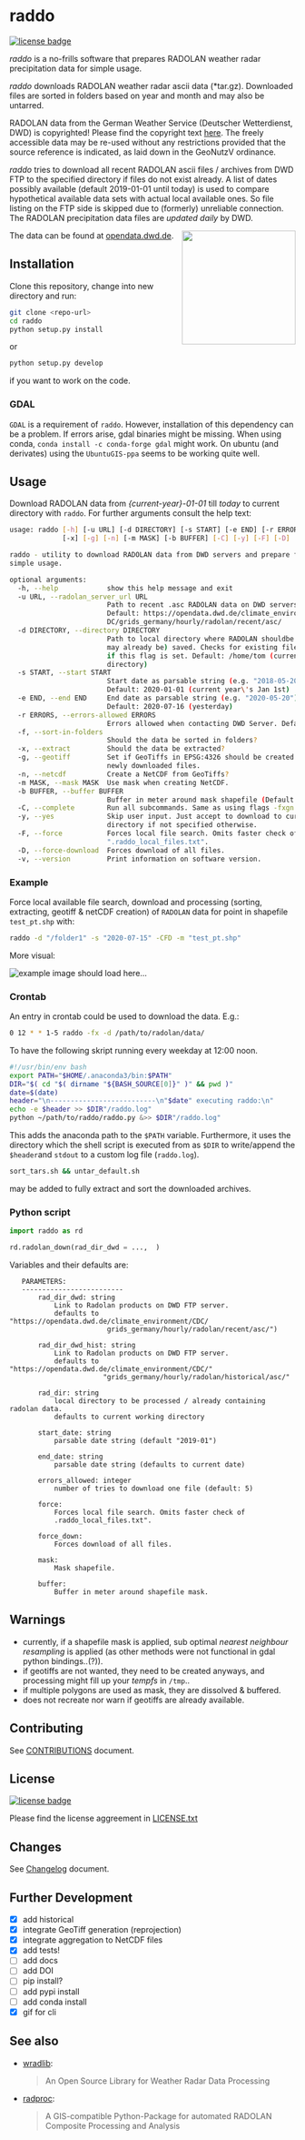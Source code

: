 # raddo

[![license badge](https://img.shields.io/badge/license-GNU_GPLv3-blue)](LICENSE.txt)


*raddo* is a no-frills software that prepares RADOLAN weather radar precipitation data for simple usage.

*raddo* downloads RADOLAN weather radar ascii data (*tar.gz). Downloaded files are sorted in folders based on year and month and may also be untarred.

RADOLAN data from the German Weather Service (Deutscher Wetterdienst, DWD) is copyrighted! Please find the copyright text [here](https://opendata.dwd.de/climate_environment/CDC/Terms_of_use.pdf).
The freely accessible data may be re-used without any restrictions provided that the source reference is indicated, as laid down in the GeoNutzV ordinance.

*raddo* tries to download all recent RADOLAN ascii files / archives from DWD FTP to the specified directory if files do not exist already. A list of dates possibly available (default 2019-01-01 until today) is used to compare hypothetical available data sets with actual local available ones. So file listing on the FTP side is skipped due to (formerly) unreliable connection.
The RADOLAN precipitation data files are *updated daily* by DWD.

<img align="right" src="dwd_logo.png" width="200">

The data can be found at [opendata.dwd.de](https://opendata.dwd.de/climate_environment/CDC/grids_germany/hourly/radolan/recent/asc/ "https://opendata.dwd.de/climate_environment/CDC/grids_germany/hourly/radolan/recent/asc/").


## Installation

Clone this repository, change into new directory and run:

``` sh
git clone <repo-url>
cd raddo
python setup.py install
```

or
``` sh
python setup.py develop
```
if you want to work on the code.

### GDAL

`GDAL` is a requirement of `raddo`. However, installation of this dependency can be a problem. If errors arise, gdal binaries might be missing. When using conda, `conda install -c conda-forge gdal` might work. On ubuntu (and derivates) using the `UbuntuGIS-ppa` seems to be working quite well.

## Usage

Download RADOLAN data from *{current-year}-01-01* till *today* to current directory with `raddo`. For further arguments consult the help text:


``` sh
usage: raddo [-h] [-u URL] [-d DIRECTORY] [-s START] [-e END] [-r ERRORS] [-f]
             [-x] [-g] [-n] [-m MASK] [-b BUFFER] [-C] [-y] [-F] [-D] [-v]

raddo - utility to download RADOLAN data from DWD servers and prepare for
simple usage.

optional arguments:
  -h, --help            show this help message and exit
  -u URL, --radolan_server_url URL
                        Path to recent .asc RADOLAN data on DWD servers.
                        Default: https://opendata.dwd.de/climate_environment/C
                        DC/grids_germany/hourly/radolan/recent/asc/
  -d DIRECTORY, --directory DIRECTORY
                        Path to local directory where RADOLAN shouldbe (and
                        may already be) saved. Checks for existing files only
                        if this flag is set. Default: /home/tom (current
                        directory)
  -s START, --start START
                        Start date as parsable string (e.g. "2018-05-20").
                        Default: 2020-01-01 (current year\'s Jan 1st)
  -e END, --end END     End date as parsable string (e.g. "2020-05-20").
                        Default: 2020-07-16 (yesterday)
  -r ERRORS, --errors-allowed ERRORS
                        Errors allowed when contacting DWD Server. Default: 5
  -f, --sort-in-folders
                        Should the data be sorted in folders?
  -x, --extract         Should the data be extracted?
  -g, --geotiff         Set if GeoTiffs in EPSG:4326 should be created for
                        newly downloaded files.
  -n, --netcdf          Create a NetCDF from GeoTiffs?
  -m MASK, --mask MASK  Use mask when creating NetCDF.
  -b BUFFER, --buffer BUFFER
                        Buffer in meter around mask shapefile (Default 1400m).
  -C, --complete        Run all subcommands. Same as using flags -fxgn.
  -y, --yes             Skip user input. Just accept to download to current
                        directory if not specified otherwise.
  -F, --force           Forces local file search. Omits faster check of
                        ".raddo_local_files.txt".
  -D, --force-download  Forces download of all files.
  -v, --version         Print information on software version.

```
### Example

Force local available file search, download and processing (sorting, extracting, geotiff & netCDF creation) of `RADOLAN` data for point in shapefile `test_pt.shp` with:
``` sh
raddo -d "/folder1" -s "2020-07-15" -CFD -m "test_pt.shp"
```

More visual:

![example image should load here...](raddo.gif "Terminal prompt")


### Crontab ###

An entry in crontab could be used to download the data. E.g.:

``` bash
0 12 * * 1-5 raddo -fx -d /path/to/radolan/data/
```

To have the following skript running every weekday at 12:00 noon.

``` sh
#!/usr/bin/env bash
export PATH="$HOME/.anaconda3/bin:$PATH"
DIR="$( cd "$( dirname "${BASH_SOURCE[0]}" )" && pwd )"
date=$(date)
header="\n--------------------------\n"$date" executing raddo:\n"
echo -e $header >> $DIR"/raddo.log"
python ~/path/to/raddo/raddo.py &>> $DIR"/raddo.log"
```

This adds the anaconda path to the `$PATH` variable. Furthermore, it uses the
directory which the shell script is executed from as `$DIR` to write/append the
`$header`and `stdout` to a custom log file (`raddo.log`).

``` sh
sort_tars.sh && untar_default.sh
```
may be added to fully extract and sort the downloaded archives.


### Python script

``` python
import raddo as rd

rd.radolan_down(rad_dir_dwd = ...,  )
```

 Variables and their defaults are:

 ```
    PARAMETERS:
    -------------------------
        rad_dir_dwd: string
            Link to Radolan products on DWD FTP server.
            defaults to "https://opendata.dwd.de/climate_environment/CDC/
                         grids_germany/hourly/radolan/recent/asc/")

        rad_dir_dwd_hist: string
            Link to Radolan products on DWD FTP server.
            defaults to "https://opendata.dwd.de/climate_environment/CDC/"
                        "grids_germany/hourly/radolan/historical/asc/"

        rad_dir: string
            local directory to be processed / already containing radolan data.
            defaults to current working directory

        start_date: string
            parsable date string (default "2019-01")

        end_date: string
            parsable date string (defaults to current date)

        errors_allowed: integer
            number of tries to download one file (default: 5)

        force:
            Forces local file search. Omits faster check of
            .raddo_local_files.txt".

        force_down:
            Forces download of all files.

        mask:
            Mask shapefile.

        buffer:
            Buffer in meter around shapefile mask.

 ```

## Warnings

- currently, if a shapefile mask is applied, sub optimal *nearest neighbour resampling* is applied (as other methods were not functional in gdal python bindings..(?)).
- if geotiffs are not wanted, they need to be created anyways, and processing might fill up your *tempfs* in `/tmp`..
- if multiple polygons are used as mask, they are dissolved & buffered.
- does not recreate nor warn if geotiffs are already available.

## Contributing

See [CONTRIBUTIONS](CONTRIBUTIONS.md) document.

## License
[![license badge](https://img.shields.io/badge/license-GNU_GPLv3-blue)](LICENSE.txt)

Please find the license aggreement in [LICENSE.txt](LICENSE.txt)

## Changes

See [Changelog](CHANGELOG.rst) document.

## Further Development

- [X] add historical
- [X] integrate GeoTiff generation (reprojection)
- [X] integrate aggregation to NetCDF files
- [X] add tests!
- [ ] add docs
- [ ] add DOI
- [ ] pip install?
- [ ] add pypi install
- [ ] add conda install
- [X] gif for cli

## See also

- [wradlib](https://github.com/wradlib/wradlib):
  > An Open Source Library for Weather Radar Data Processing

- [radproc](https://github.com/jkreklow/radproc):
  > A GIS-compatible Python-Package for automated RADOLAN Composite Processing and Analysis

